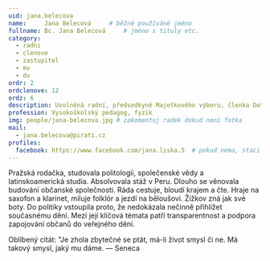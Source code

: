 ```yaml
---
uid: jana.belecova
name:     Jana Belecová  	# běžně používáné jméno
fullname: Bc. Jana Belecová  	# jméno s tituly etc.
category:
  - radni
  - clenove
  - zastupitel
  - mv
  - dv
ordr: 2
ordclenove: 12
ordz: 6
description: Uvolněná radní, předsedkyně Majetkového výboru, členka Dotačního výboru, členka místního sdružení # zobrazuje se v lide
profession: Vysokoškolský pedagog, fyzik
img: people/jana-belecova.jpg # zakomentuj radek dokud není fotka
mail:
  - jana.belecova@pirati.cz
profiles:
  facebook: https://www.facebook.com/jana.liska.5  # pokud nema, staci smazat tuto radku
---
```

Pražská rodačka, studovala politologii, společenské vědy a latinskoamerická studia. Absolvovala stáž v Peru. Dlouho se věnovala budování občanské společnosti. Ráda cestuje, bloudí krajem a čte. Hraje na saxofon a klarinet, miluje folklór a jezdí na běloušovi. Žižkov zná jak své boty. Do politiky vstoupila proto, že nedokázala nečinně přihlížet současnému dění. Mezi její klíčová témata patří transparentnost a podpora zapojování občanů do veřejného dění. 

Oblíbený citát: "Je zhola zbytečné se ptát, má-li život smysl či ne. Má takový smysl, jaký mu dáme. — Seneca
